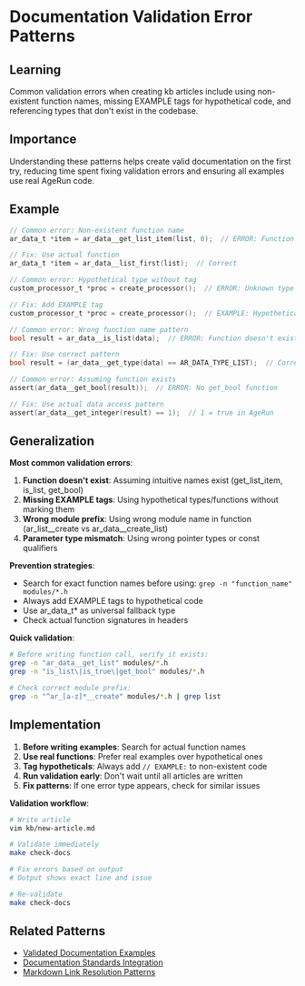 # Documentation Validation Error Patterns

## Learning
Common validation errors when creating kb articles include using non-existent function names, missing EXAMPLE tags for hypothetical code, and referencing types that don't exist in the codebase.

## Importance
Understanding these patterns helps create valid documentation on the first try, reducing time spent fixing validation errors and ensuring all examples use real AgeRun code.

## Example
```c
// Common error: Non-existent function name
ar_data_t *item = ar_data__get_list_item(list, 0);  // ERROR: Function doesn't exist

// Fix: Use actual function
ar_data_t *item = ar_data__list_first(list);  // Correct

// Common error: Hypothetical type without tag
custom_processor_t *proc = create_processor();  // ERROR: Unknown type

// Fix: Add EXAMPLE tag
custom_processor_t *proc = create_processor();  // EXAMPLE: Hypothetical for teaching

// Common error: Wrong function name pattern
bool result = ar_data__is_list(data);  // ERROR: Function doesn't exist

// Fix: Use correct pattern
bool result = (ar_data__get_type(data) == AR_DATA_TYPE_LIST);  // Correct

// Common error: Assuming function exists
assert(ar_data__get_bool(result));  // ERROR: No get_bool function

// Fix: Use actual data access pattern
assert(ar_data__get_integer(result) == 1);  // 1 = true in AgeRun
```

## Generalization
**Most common validation errors**:
1. **Function doesn't exist**: Assuming intuitive names exist (get_list_item, is_list, get_bool)
2. **Missing EXAMPLE tags**: Using hypothetical types/functions without marking them
3. **Wrong module prefix**: Using wrong module name in function (ar_list__create vs ar_data__create_list)
4. **Parameter type mismatch**: Using wrong pointer types or const qualifiers

**Prevention strategies**:
- Search for exact function names before using: `grep -n "function_name" modules/*.h`
- Always add EXAMPLE tags to hypothetical code
- Use ar_data_t* as universal fallback type
- Check actual function signatures in headers

**Quick validation**:
```bash
# Before writing function call, verify it exists:
grep -n "ar_data__get_list" modules/*.h
grep -n "is_list\|is_true\|get_bool" modules/*.h

# Check correct module prefix:
grep -n "^ar_[a-z]*__create" modules/*.h | grep list
```

## Implementation
1. **Before writing examples**: Search for actual function names
2. **Use real functions**: Prefer real examples over hypothetical ones
3. **Tag hypotheticals**: Always add `// EXAMPLE:` to non-existent code
4. **Run validation early**: Don't wait until all articles are written
5. **Fix patterns**: If one error type appears, check for similar issues

**Validation workflow**:
```bash
# Write article
vim kb/new-article.md

# Validate immediately
make check-docs

# Fix errors based on output
# Output shows exact line and issue

# Re-validate
make check-docs
```

## Related Patterns
- [Validated Documentation Examples](validated-documentation-examples.md)
- [Documentation Standards Integration](documentation-standards-integration.md)
- [Markdown Link Resolution Patterns](markdown-link-resolution-patterns.md)